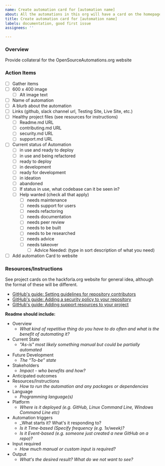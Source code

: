 ```yaml
---
name: Create automation card for [automation name]
about: All the automations in this org will have a card on the homepage.
title: Create automation card for [automation name]
labels: documentation, good first issue
assignees: ''

---
```


### Overview
Provide collateral for the OpenSourceAutomations.org website

### Action Items
- [ ]   Gather items
  - [ ]  600 x 400 image
     - [ ]  Alt image text
  - [ ]  Name of automation
  - [ ]  A blurb about the automation
  - [ ]  Links (github, slack channel url, Testing Site, Live Site, etc.)
  - [ ] Healthy project files (see resources for instructions)
     - [ ]  Readme.md URL
     - [ ]  contributing.md URL
     - [ ]  security.md URL
     - [ ]  support.md URL
- [ ]  Current status of Automation
     - [ ] in use and ready to deploy
     - [ ] in use and being refactored
     - [ ] ready to deploy
     - [ ] in development
     - [ ] ready for development
     - [ ] in ideation
     - [ ] abandoned
   - [ ] If status in use, what codebase can it be seen in?
   - [ ] Help wanted (check all that apply)
     - [ ] needs maintenance
     - [ ] needs support for users
     - [ ] needs refactoring
     - [ ] needs documentation 
     - [ ] needs peer review
     - [ ] needs to be built
     - [ ] needs to be researched
     - [ ] needs advice
     - [ ] needs takeover
        - [ ] Advice Needed: (type in sort description of what you need)
- [ ]   Add automation Card to website

### Resources/Instructions
See project cards on the hackforla.org website for general idea, although the format of these will be different.

- [GitHub's guide: Setting guidelines for repository contributors](https://docs.github.com/en/articles/setting-guidelines-for-repository-contributors)
- [GitHub's guide: Adding a security policy to your repository
](https://docs.github.com/en/articles/adding-a-security-policy-to-your-repository)
- [GitHub's guide: Adding support resources to your project
](https://docs.github.com/en/articles/adding-support-resources-to-your-project)

**Readme should include:**
- Overview 
  - _What kind of repetitive thing do you have to do often and what is the benefit of automating it?_
- Current State 
  - _"As-is" most likely something manual but could be partially automated_
- Future Development
  - _The “To-be” state_
- Stakeholders
  - _Impact - who benefits and how?_
- Anticipated outcomes
- Resources/Instructions
  - _How to run the automation and any packages or dependencies_ 
- Language
  - _Programming language(s)_
- Platform
  - _Where is it deployed (e.g. GitHub, Linux Command Line, Windows Command Line etc)_
- Automation triggers 
  - _What starts it? What's it responding to?
  - _Is it Time-based (Specify frequency (e.g. 1x/week)?_
  - _Is it Event-based (e.g. someone just created a new GitHub on a repo)?_
- Input required 
  - _How much manual or custom input is required?_
- Output 
  - _What's the desired result? What do we not want to see?_
